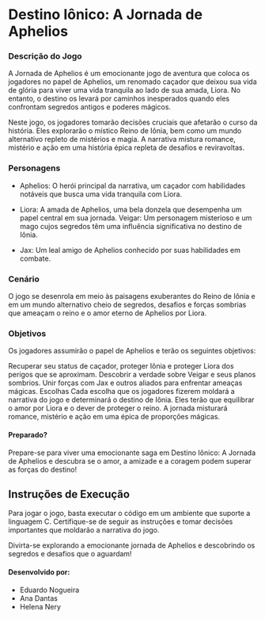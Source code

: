 # Destino Iônico: A Jornada de Aphelios

### Descrição do Jogo
A Jornada de Aphelios é um emocionante jogo de aventura que coloca os jogadores no papel de Aphelios, um renomado caçador que deixou sua vida de glória para viver uma vida tranquila ao lado de sua amada, Liora. No entanto, o destino os levará por caminhos inesperados quando eles confrontam segredos antigos e poderes mágicos.

Neste jogo, os jogadores tomarão decisões cruciais que afetarão o curso da história. Eles explorarão o místico Reino de Iônia, bem como um mundo alternativo repleto de mistérios e magia. A narrativa mistura romance, mistério e ação em uma história épica repleta de desafios e reviravoltas.

### Personagens
- Aphelios: O herói principal da narrativa, um caçador com habilidades notáveis que busca uma vida tranquila com Liora.

- Liora: A amada de Aphelios, uma bela donzela que desempenha um papel central em sua jornada.
Veigar: Um personagem misterioso e um mago cujos segredos têm uma influência significativa no destino de Iônia.

- Jax: Um leal amigo de Aphelios conhecido por suas habilidades em combate.

### Cenário

O jogo se desenrola em meio às paisagens exuberantes do Reino de Iônia e em um mundo alternativo cheio de segredos, desafios e forças sombrias que ameaçam o reino e o amor eterno de Aphelios por Liora.

### Objetivos
Os jogadores assumirão o papel de Aphelios e terão os seguintes objetivos:

Recuperar seu status de caçador, proteger Iônia e proteger Liora dos perigos que se aproximam.
Descobrir a verdade sobre Veigar e seus planos sombrios.
Unir forças com Jax e outros aliados para enfrentar ameaças mágicas.
Escolhas
Cada escolha que os jogadores fizerem moldará a narrativa do jogo e determinará o destino de Iônia. Eles terão que equilibrar o amor por Liora e o dever de proteger o reino. A jornada misturará romance, mistério e ação em uma épica de proporções mágicas.

#### Preparado?
Prepare-se para viver uma emocionante saga em Destino Iônico: A Jornada de Aphelios e descubra se o amor, a amizade e a coragem podem superar as forças do destino!

## Instruções de Execução
Para jogar o jogo, basta executar o código em um ambiente que suporte a linguagem C. Certifique-se de seguir as instruções e tomar decisões importantes que moldarão a narrativa do jogo.

Divirta-se explorando a emocionante jornada de Aphelios e descobrindo os segredos e desafios que o aguardam!

#### Desenvolvido por:
- Eduardo Nogueira
- Ana Dantas
- Helena Nery